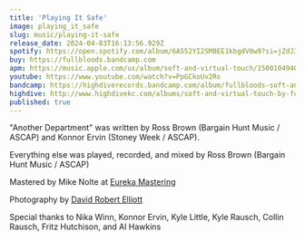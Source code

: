 ```yaml
---
title: 'Playing It Safe'
image: playing_it_safe
slug: music/playing-it-safe
release_date: 2024-04-03T16:13:56.929Z
spotify: https://open.spotify.com/album/6A552YI2SM0EE1kbgdV0w9?si=jZdJ3f3BRZOg-LoznnilAQ
buy: https://fullbloods.bandcamp.com
apm: https://music.apple.com/us/album/soft-and-virtual-touch/1500104940
youtube: https://www.youtube.com/watch?v=PpGCkoUv2Rs
bandcamp: https://highdiverecords.bandcamp.com/album/fullbloods-soft-and-virtual-touch
highdive: http://www.highdivekc.com/albums/soft-and-virtual-touch-by-fullbloods/
published: true
---
```


"Another Department" was written by Ross Brown (Bargain Hunt Music / ASCAP) and Konnor Ervin (Stoney Week / ASCAP).

Everything else was played, recorded, and mixed by Ross Brown (Bargain Hunt Music / ASCAP)

Mastered by Mike Nolte at [Eureka Mastering](http://eurekamastering.com)

Photography by [David Robert Elliott](https://davidrobertelliott.com)

Special thanks to Nika Winn, Konnor Ervin, Kyle Little, Kyle Rausch, Collin Rausch, Fritz Hutchison, and Al Hawkins
